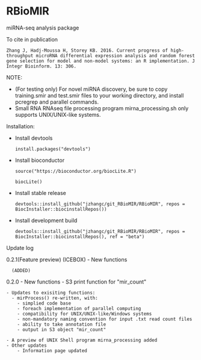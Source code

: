 # RBioMIR
miRNA-seq analysis package

To cite in publication
  
    Zhang J, Hadj-Moussa H, Storey KB. 2016. Current progress of high-throughput microRNA differential expression analysis and random forest gene selection for model and non-model systems: an R implementation. J Integr Bioinform. 13: 306.
    

NOTE:
  - (For testing only) For novel miRNA discovery, be sure to copy training.smir and test.smir files to your working directory, and install pcregrep and parallel commands.
  - Small RNA RNAseq file processing program mirna_processing.sh only supports UNIX/UNIX-like systems. 

Installation:

  - Install devtools
  
        install.packages("devtools")
    
  - Install bioconductor
  
        source("https://bioconductor.org/biocLite.R")
      
        biocLite()
    
  - Install stable release
  
        devtools::install_github("jzhangc/git_RBioMIR/RBioMIR", repos = BiocInstaller::biocinstallRepos())    

  - Install development build
  
        devtools::install_github("jzhangc/git_RBioMIR/RBioMIR", repos = BiocInstaller::biocinstallRepos(), ref = "beta")  
        

Update log
  
  0.2.1(Feature preview)
      (ICEBOX)
        - New functions

      (ADDED)

  0.2.0
    - New functions
      - S3 print function for "mir_count"
        
    - Updates to exisiting functions:
      - mirProcess() re-written, with:
        - simplied code base
        - foreach implementation of parallel computing
        - compatibility for UNIX/UNIX-like/Windows systems
        - non-mandatory naming convention for input .txt read count files
        - ability to take annotation file
        - output in S3 object "mir_count"
            
    - A preview of UNIX Shell program mirna_processing added
    - Other updates
        - Information page updated
